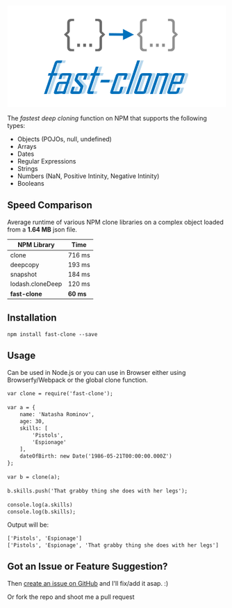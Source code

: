<center>
	<img src="https://raw.githubusercontent.com/codeandcats/fast-clone/master/logo.png" />
</center>

The *fastest deep cloning* function on NPM that supports the following types:
- Objects (POJOs, null, undefined)
- Arrays
- Dates
- Regular Expressions
- Strings
- Numbers (NaN, Positive Intinity, Negative Intinity)
- Booleans

## Speed Comparison
Average runtime of various NPM clone libraries on a complex object loaded from a **1.64 MB** json file.

NPM Library      | Time
-----------------|----------
clone            |  716 ms
deepcopy         |  193 ms
snapshot         |  184 ms
lodash.cloneDeep |  120 ms
**fast-clone**   | **60 ms**

## Installation
```
npm install fast-clone --save
```

## Usage
Can be used in Node.js or you can use in Browser either using Browserfy/Webpack or the global clone function. 
```
var clone = require('fast-clone');

var a = {
	name: 'Natasha Rominov',
	age: 30,
	skills: [
		'Pistols',
		'Espionage'
	],
	dateOfBirth: new Date('1986-05-21T00:00:00.000Z')
};

var b = clone(a);

b.skills.push('That grabby thing she does with her legs');

console.log(a.skills)
console.log(b.skills);
```

Output will be:
```
['Pistols', 'Espionage']
['Pistols', 'Espionage', 'That grabby thing she does with her legs']
```

## Got an Issue or Feature Suggestion?
Then [create an issue on GitHub](https://github.com/codeandcats/fast-clone/issues) and I'll fix/add it asap. :)

Or fork the repo and shoot me a pull request
